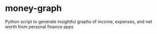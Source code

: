 # money-graph
Python script to generate insightful graphs of income, expenses, and net worth from personal finance apps

